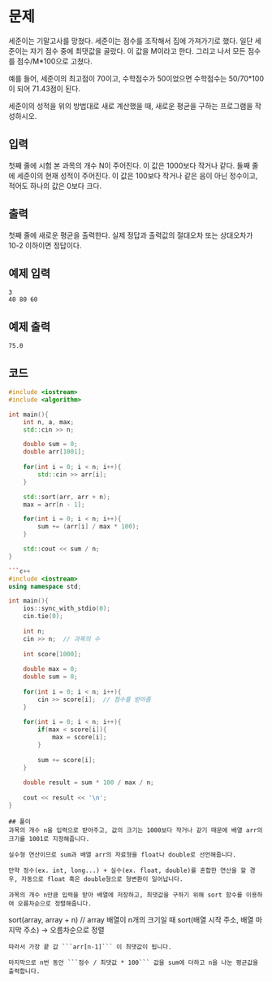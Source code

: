 # 문제 
세준이는 기말고사를 망쳤다. 세준이는 점수를 조작해서 집에 가져가기로 했다. 일단 세준이는 자기 점수 중에 최댓값을 골랐다. 이 값을 M이라고 한다. 그리고 나서 모든 점수를 점수/M*100으로 고쳤다.

예를 들어, 세준이의 최고점이 70이고, 수학점수가 50이었으면 수학점수는 50/70*100이 되어 71.43점이 된다.

세준이의 성적을 위의 방법대로 새로 계산했을 때, 새로운 평균을 구하는 프로그램을 작성하시오.
## 입력
첫째 줄에 시험 본 과목의 개수 N이 주어진다. 이 값은 1000보다 작거나 같다. 둘째 줄에 세준이의 현재 성적이 주어진다. 이 값은 100보다 작거나 같은 음이 아닌 정수이고, 적어도 하나의 값은 0보다 크다.
## 출력
첫째 줄에 새로운 평균을 출력한다. 실제 정답과 출력값의 절대오차 또는 상대오차가 10-2 이하이면 정답이다.
## 예제 입력 
```
3
40 80 60
```

## 예제 출력  
```
75.0
```
## 코드
```c++
#include <iostream>
#include <algorithm>

int main(){
    int n, a, max;
    std::cin >> n;

    double sum = 0;
    double arr[1001];
    
    for(int i = 0; i < n; i++){
        std::cin >> arr[i];
    }

    std::sort(arr, arr + n);
    max = arr[n - 1];

    for(int i = 0; i < n; i++){
        sum += (arr[i] / max * 100);
    }

    std::cout << sum / n;
}

```c++
#include <iostream>
using namespace std;

int main(){
    ios::sync_with_stdio(0);
    cin.tie(0);
    
    int n;
    cin >> n;  // 과목의 수
    
    int score[1000];
    
    double max = 0;
    double sum = 0;
    
    for(int i = 0; i < n; i++){
        cin >> score[i];  // 점수를 받아줌 
    }
    
    for(int i = 0; i < n; i++){ 
        if(max < score[i]){
            max = score[i];
        }
        
        sum += score[i];
    }
    
    double result = sum * 100 / max / n;
    
    cout << result << '\n';
}
```
```
## 풀이
과목의 개수 n을 입력으로 받아주고, 값의 크기는 1000보다 작거나 같기 때문에 배열 arr의 크기를 1001로 지정해줍니다.

실수형 연산이므로 sum과 배열 arr의 자료형을 float나 double로 선언해줍니다.  

만약 정수(ex. int, long...) + 실수(ex. float, double)를 혼합한 연산을 할 경우, 자동으로 float 혹은 double형으로 형변환이 일어납니다.

과목의 개수 n만큼 입력을 받아 배열에 저장하고, 최댓값을 구하기 위해 sort 함수를 이용하여 오름차순으로 정렬해줍니다.

```
sort(array, array + n) // array 배열이 n개의 크기일 때
                          sort(배열 시작 주소, 배열 마지막 주소) → 오름차순으로 정렬
```
따라서 가장 끝 값 ```arr[n-1]``` 이 최댓값이 됩니다.

마지막으로 n번 동안 ```점수 / 최댓값 * 100``` 값을 sum에 더하고 n을 나눈 평균값을 출력합니다.
